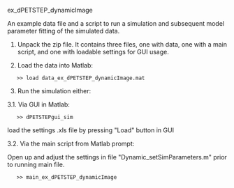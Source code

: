 ex_dPETSTEP_dynamicImage

An example data file and a script to run a simulation and subsequent model parameter fitting of the simulated data.

1. Unpack the zip file. It contains three files, one with data, one with a main script, and one with loadable settings for GUI usage.

2. Load the data into Matlab:

```
   >> load data_ex_dPETSTEP_dynamicImage.mat
```

3. Run the simulation either:

3.1. Via GUI in Matlab:

```
   >> dPETSTEPgui_sim
```

load the settings .xls file by pressing "Load" button in GUI

3.2. Via the main script from Matlab prompt:

Open up and adjust the settings in file "Dynamic_setSimParameters.m" prior to running main file.

```
   >> main_ex_dPETSTEP_dynamicImage
```
